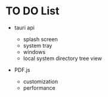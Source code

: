   # TO DO List
  - tauri api
    - splash screen
    - system tray
    - windows
    - local system directory tree view
   
  - PDF.js
    - customization
    - performance
  
